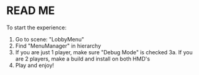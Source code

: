 # READ ME
To start the experience:
1. Go to scene: "LobbyMenu"
2. Find "MenuManager" in hierarchy
3. If you are just 1 player, make sure "Debug Mode" is checked
	3a. If you are 2 players, make a build and install on both HMD's
4. Play and enjoy!
